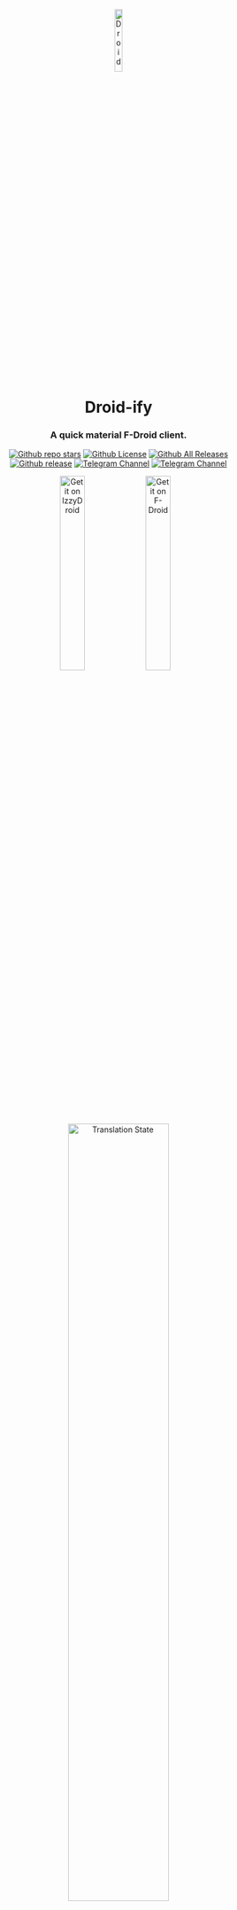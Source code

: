 <div align="center">

<img width="17%" src="app/src/main/res/mipmap-xxxhdpi/ic_launcher_round.png" alt="Droid-ify" align="center">

# Droid-ify

### A quick material F-Droid client.

[![Github repo stars](https://img.shields.io/github/stars/Iamlooker/Droid-ify?style=flat)](https://github.com/Iamlooker/Droid-ify/stargazers)
[![Github License](https://img.shields.io/github/license/Iamlooker/Droid-ify)](https://github.com/Iamlooker/Droid-ify/blob/master/COPYING)
[![Github All Releases](https://img.shields.io/github/downloads/Iamlooker/Droid-ify/total.svg)](https://github.com/Iamlooker/Droid-ify/releases/)
[![Github release](https://img.shields.io/github/v/release/Iamlooker/Droid-ify?display_name=tag)](https://github.com/Iamlooker/Droid-ify/releases/latest)
[![Telegram Channel](https://raw.githubusercontent.com/Patrolavia/telegram-badge/master/follow.svg)](https://t.me/droidify)
[![Telegram Channel](https://raw.githubusercontent.com/Patrolavia/telegram-badge/master/chat.svg)](https://t.me/droidifyc)

[<img src="https://gitlab.com/IzzyOnDroid/repo/-/raw/master/assets/IzzyOnDroid.png"
alt="Get it on IzzyDroid"
width="30%">](https://android.izzysoft.de/repo/apk/com.looker.droidify)
[<img src="https://fdroid.gitlab.io/artwork/badge/get-it-on.png"
alt="Get it on F-Droid"
width="30%">](https://f-droid.org/packages/com.looker.droidify)
&nbsp;&nbsp;
[<img src = "https://hosted.weblate.org/widgets/droidify/-/open-graph.png"
alt= "Translation State"
width="60%">](https://hosted.weblate.org/projects/droidify/localization/)

<div align="left">

## :book: Features

* :sparkles: Material F-Droid style
* :flower_playing_cards: No cards or inappropriate animations
* :rocket: Fast repository syncing
* :jigsaw: Standard Android components and minimal dependencies

## :framed_picture: Screenshots

### :sun_with_face: Light Theme

| <img src="metadata/en-US/images/phoneScreenshots/home-light.png" width="500" align="center"/> | <img src="metadata/en-US/images/phoneScreenshots/app-light.png" width="500" align="center"/> |
|:---:|:---:|

### :last_quarter_moon_with_face: Dark Theme

| <img src="metadata/en-US/images/phoneScreenshots/home-dark.png" width="500" align="center"/> | <img src="metadata/en-US/images/phoneScreenshots/app-dark.png" width="500" align="center"/> |
|:---:|:---:|

### :new_moon_with_face: Black Theme

| <img src="metadata/en-US/images/phoneScreenshots/home-amoled.png" width="500" align="center"/> | <img src="metadata/en-US/images/phoneScreenshots/app-amoled.png" width="500" align="center"/> |
|:---:|:---:|

## :building_construction: Building from source

Specify your Android SDK path either using the `ANDROID_HOME` environment variable, \
or by filling out the `sdk.dir` property in `local.properties`.

### :pen: Signing

Can be done automatically using `keystore.properties` as follows:

```properties
store.file=/path/to/keystore
store.password=key-store-password
key.alias=key-alias
key.password=key-password
```

### :bricks: Building

Run `./gradlew assembleRelease` to build a release package or run `./gradlew assembleDebug` if you want to build a debug APK.

All of these packages can be installed using the Android package manager.

## :eye_speech_bubble: Translations [<img align="right" src="https://hosted.weblate.org/widgets/droidify/-/localization/287x66-grey.png" alt="Translation status" />](https://hosted.weblate.org/engage/droidify/?utm_source=widget)

[Translate Droid-ify on Hosted Weblate](https://hosted.weblate.org/engage/droidify/). \
[![Translation status](https://hosted.weblate.org/widgets/droidify/-/multi-auto.svg)](https://hosted.weblate.org/engage/droidify/?utm_source=widget)

## :scroll: License [<img align="right" src="https://www.gnu.org/graphics/gplv3-with-text-136x68.png" alt="GPLv3" />](/COPYING)

Licensed under [GPLv3+](/COPYING). \
Direct Adaptation/Modification of [Foxy-Droid](https://github.com/kitsunyan/foxy-droid/). \
Copyright © 2020–2022 [Iamlooker](https://github.com/Iamlooker) and [contributors](https://github.com/Iamlooker/Droid-ify/graphs/contributors).
